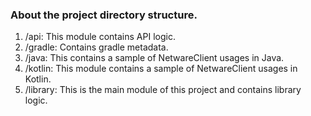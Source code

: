 ### About the project directory structure.
1) /api: This module contains API logic.
2) /gradle: Contains gradle metadata.
3) /java: This contains a sample of NetwareClient usages in Java.
4) /kotlin: This module contains a sample of NetwareClient usages in Kotlin.
5) /library: This is the main module of this project and contains library logic.